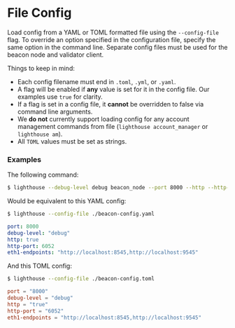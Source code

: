 # File Config

Load config from a YAML or TOML formatted file using the `--config-file` flag.  To override an option
specified in the configuration file, specify the same option in the command line. Separate config
files must be used for the beacon node and validator client.

Things to keep in mind:
- Each config filename must end in `.toml`, `.yml`, or `.yaml`.
- A flag will be enabled if **any** value is set for it in the config file. Our examples use `true` for clarity.
- If a flag is set in a config file, it **cannot** be overridden to false via command line arguments.
- We **do not** currently support loading config for any account management commands from file (`lighthouse account_manager` or `lighthouse am`).
- All `TOML` values must be set as strings.

### Examples
The following command:
```bash
$ lighthouse --debug-level debug beacon_node --port 8000 --http --http-port 6052 --eth1-endpoints "http://localhost:8545,http://localhost:9545"
```
Would be equivalent to this YAML config:
```bash
$ lighthouse --config-file ./beacon-config.yaml
```
```yaml
port: 8000
debug-level: "debug"
http: true
http-port: 6052
eth1-endpoints: "http://localhost:8545,http://localhost:9545"
```
And this TOML config:
```bash
$ lighthouse --config-file ./beacon-config.toml
```
```toml
port = "8000"
debug-level = "debug"
http = "true"
http-port = "6052"
eth1-endpoints = "http://localhost:8545,http://localhost:9545"
```